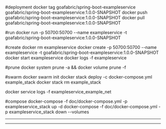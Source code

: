 #deployment
docker tag goafabric/spring-boot-exampleservice goafabric/spring-boot-exampleservice:1.0.0-SNAPSHOT
docker push goafabric/spring-boot-exampleservice:1.0.0-SNAPSHOT
docker pull goafabric/spring-boot-exampleservice:1.0.0-SNAPSHOT

#run
docker run -p 50700:50700 --name exampleservice -t goafabric/spring-boot-exampleservice:1.0.0-SNAPSHOT

#create
docker rm exampleservice
docker create -p 50700:50700 --name exampleservice -t goafabric/spring-boot-exampleservice:1.0.0-SNAPSHOT
docker start exampleservice
docker logs -f exampleservice

#prune
docker system prune -a && docker volume prune -f

#swarm
docker swarm init
docker stack deploy -c docker-compose.yml example_stack
docker stack rm example_stack

docker service logs -f exampleservice_example_net


#compose
docker-compose -f doc/docker-compose.yml -p exampleservice_stack up -d
docker-compose -f doc/docker-compose.yml -p exampleservice_stack down --volumes



--------------



---

